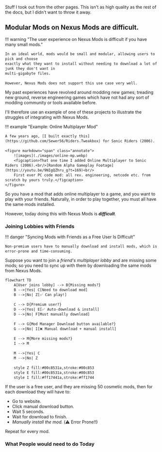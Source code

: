 Stuff I took out from the other pages. This isn't as high quality as the rest of the docs, but I 
didn't want to throw it away.

## Modular Mods on Nexus Mods are difficult.

!!! warning "The user experience on Nexus Mods is difficult if you have many small mods."

    In an ideal world, mods would be small and modular, allowing users to pick and choose
    exactly what they want to install without needing to download a lot of junk they don't want in 
    multi-gigabyte files.
    
    However, Nexus Mods does not support this use case very well.

My past experiences have revolved around modding new games; treading new ground, reverse
engineering games which have not had any sort of modding community or tools available before.

I'll therefore use an example of one of these projects to illustrate the struggles of integrating
with Nexus Mods.

!!! example "Example: Online Multiplayer Mod"

    A few years ago, [I built exactly this](https://github.com/Sewer56/Riders.Tweakbox) for Sonic Riders (2006).

    <figure markdown="span" class="annotate">
        ![images](./images/online-mp.webp)
        <figcaption>That one time I added Online Multiplayer to Sonic Riders (2006).<br/>[Random Alpha Gameplay Footage](https://youtu.be/9NIgQZhru_g?t=169)<br/>
        First ever PC code mod: all rev. engineering, netcode etc. from scratch by yours truly.</figcaption>
    </figure>

So you have a mod that adds online multiplayer to a game, and you want to play with your friends.
Naturally, in order to play together, you must all have the same mods installed.

However, today doing this with Nexus Mods is ***difficult***.

### Joining Lobbies with Friends

!!! danger "Syncing Mods with Friends as a Free User Is Difficult"

    Non-premium users have to manually download and install mods, which is error-prone and time-consuming.

Suppose you want to join a *friend's multiplayer lobby* and
are missing some mods; so you need to sync up with them by downloading the same mods 
from Nexus Mods.

```mermaid
flowchart TD
    A[User joins lobby] --> B{Missing mods?}
    B -->|Yes| C[Need to download mod]
    B -->|No| Z[✅ Can play!]
    
    C --> D{Premium user?}
    D -->|Yes| E[✅ Auto-download & install]
    D -->|No| F[Must manually download]
    
    F --> G{Mod Manager Download button available?}
    G -->|No| I[❌ Manual download + manual install]
    
    E --> M{More missing mods?}
    I --> M
    
    M -->|Yes| C
    M -->|No| Z
    
    style Z fill:#00c8531a,stroke:#00c853
    style E fill:#00c8531a,stroke:#00c853
    style I fill:#ff17441a,stroke:#ff1744
```

If the user is a free user, and they are missing 50 cosmetic mods, then for each download they will have to:

- Go to website.
- Click manual download button.
- Wait 5 seconds.
- Wait for download to finish.
- *Manually install the mod.* (⚠️ Error Prone!!)

Repeat for every mod.

### What People would need to do Today